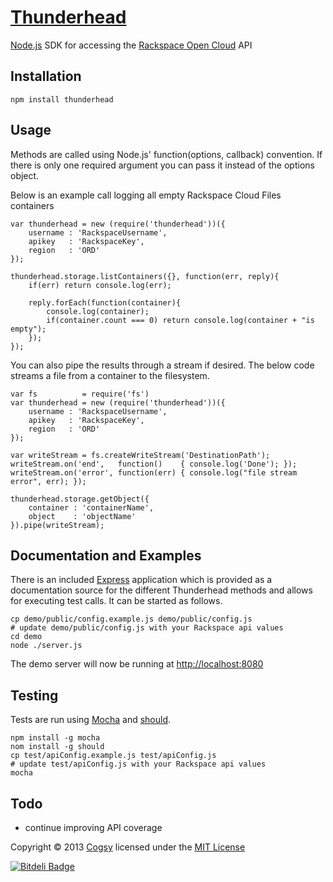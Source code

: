 # [Thunderhead](http://www.thunderheadjs.com)

[Node.js](nodejs.org) SDK for accessing the [Rackspace Open Cloud](http://www.rackspace.com/cloud/) API


## Installation

    npm install thunderhead


## Usage

Methods are called using Node.js' function(options, callback) convention.  If there is only one required argument you can pass it instead of the options object.

Below is an example call logging all empty Rackspace Cloud Files containers

    var thunderhead = new (require('thunderhead'))({
        username : 'RackspaceUsername',
        apikey   : 'RackspaceKey',
        region   : 'ORD'
    });

    thunderhead.storage.listContainers({}, function(err, reply){
        if(err) return console.log(err);

        reply.forEach(function(container){
	        console.log(container);
            if(container.count === 0) return console.log(container + "is empty");
        });
    });

You can also pipe the results through a stream if desired.  The below code streams a file from a container to the filesystem.

    var fs          = require('fs')
    var thunderhead = new (require('thunderhead'))({
        username : 'RackspaceUsername',
        apikey   : 'RackspaceKey',
        region   : 'ORD'
    });
    
    var writeStream = fs.createWriteStream('DestinationPath');
    writeStream.on('end',   function()    { console.log('Done'); });
    writeStream.on('error', function(err) { console.log("file stream error", err); });

    thunderhead.storage.getObject({
        container : 'containerName',
        object    : 'objectName'
    }).pipe(writeStream);


## Documentation and Examples

There is an included [Express](expressjs.com) application which is provided as a documentation source for the different Thunderhead methods and allows for executing test calls.  It can be started as follows.

    cp demo/public/config.example.js demo/public/config.js
    # update demo/public/config.js with your Rackspace api values
    cd demo
    node ./server.js

The demo server will now be running at <http://localhost:8080>


## Testing

Tests are run using [Mocha](http://visionmedia.github.io/mocha/) and [should](https://github.com/visionmedia/should.js/).

    npm install -g mocha
    nom install -g should
    cp test/apiConfig.example.js test/apiConfig.js
    # update test/apiConfig.js with your Rackspace api values
    mocha


## Todo

* continue improving API coverage


Copyright © 2013 [Cogsy](http://www.cogsy.com) licensed under the [MIT License](http://cogsy.mit-license.org/)

[![Bitdeli Badge](https://d2weczhvl823v0.cloudfront.net/cogsy/Thunderhead/trend.png)](https://bitdeli.com/free "Bitdeli Badge")

